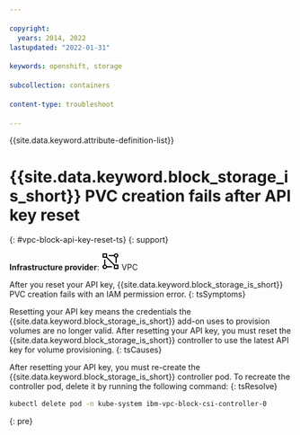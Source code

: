```yaml
---

copyright: 
  years: 2014, 2022
lastupdated: "2022-01-31"

keywords: openshift, storage

subcollection: containers

content-type: troubleshoot

---
```



{{site.data.keyword.attribute-definition-list}}


# {{site.data.keyword.block_storage_is_short}} PVC creation fails after API key reset
{: #vpc-block-api-key-reset-ts}
{: support}

**Infrastructure provider**:
![VPC infrastructure provider icon.](images/icon-vpc-2.svg) VPC


After you reset your API key, {{site.data.keyword.block_storage_is_short}} PVC creation fails with an IAM permission error.
{: tsSymptoms}


Resetting your API key means the credentials the {{site.data.keyword.block_storage_is_short}} add-on uses to provision volumes are no longer valid. After resetting your API key, you must reset the {{site.data.keyword.block_storage_is_short}} controller to use the latest API key for volume provisioning.
{: tsCauses}


After resetting your API key, you must re-create the {{site.data.keyword.block_storage_is_short}} controller pod. To recreate the controller pod, delete it by running the following command:
{: tsResolve}

```sh
kubectl delete pod -n kube-system ibm-vpc-block-csi-controller-0
```
{: pre}








